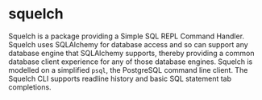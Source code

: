 # squelch

Squelch is a package providing a Simple SQL REPL Command Handler.  Squelch uses SQLAlchemy for database access and so can support any database engine that SQLAlchemy supports, thereby providing a common database client experience for any of those database engines.  Squelch is modelled on a simplified `psql`, the PostgreSQL command line client.  The Squelch CLI supports readline history and basic SQL statement tab completions.

